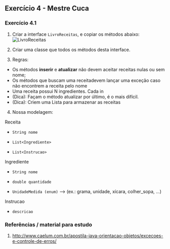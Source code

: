 ## Exercício 4 - Mestre Cuca

### Exercício 4.1

1. Criar a interface `LivroReceitas`, e copiar os métodos abaixo:
![LivroReceitas](https://cloud.githubusercontent.com/assets/2975955/7683775/a0245cbc-fd57-11e4-88d4-cfabf8d1c874.png)

2. Criar uma classe que todos os métodos desta interface.
3. Regras:
 * Os métodos **inserir** e **atualizar** não devem aceitar receitas nulas ou sem nome;
 * Os métodos que buscam uma receitadevem lançar uma exceção caso não encontrem a receita pelo nome
 * Uma receita possui N ingredientes. Cada in
 * (Dica): Façam o método atualizar por último, é o mais difícil.
 * (Dica): Criem uma Lista para armazenar as receitas
 
 4. Nossa modelagem:
 
Receita 

  * `String nome`

  * `List<Ingrediente>`

  * `List<Instrucao>`

	  
Ingrediente

  * `String nome`

  * `double quantidade` 

  * `UnidadeMedida (enum)` --> (ex.: grama, unidade, xícara, colher_sopa, ...)
	    
Instrucao

  * `descricao`
 

 
### Referências / material para estudo
1. http://www.caelum.com.br/apostila-java-orientacao-objetos/excecoes-e-controle-de-erros/
